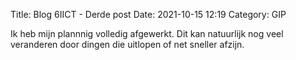 Title: Blog 6IICT - Derde post
Date: 2021-10-15 12:19
Category: GIP

Ik heb mijn plannnig volledig afgewerkt. Dit kan natuurlijk nog veel veranderen door dingen die uitlopen of net sneller afzijn.
